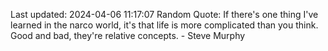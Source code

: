 Last updated: 2024-04-06 11:17:07
Random Quote: If there's one thing I've learned in the narco world, it's that life is more complicated than you think. Good and bad, they're relative concepts. - Steve Murphy